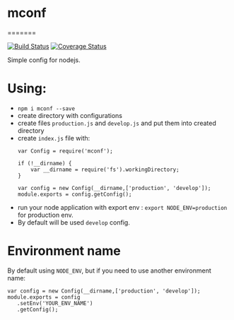 # mconf
=======

[![Build Status](https://travis-ci.org/ViGo5190/mconf.svg?branch=master)](https://travis-ci.org/ViGo5190/mconf)
[![Coverage Status](https://coveralls.io/repos/github/ViGo5190/mconf/badge.svg?branch=master)](https://coveralls.io/github/ViGo5190/mconf?branch=master)

Simple config for nodejs.

# Using:

* `npm i mconf --save`
* create directory with configurations
* create files `production.js` and `develop.js` and put them into created directory
* create `index.js` file with:
  ```
  var Config = require('mconf');

  if (!__dirname) {
      var __dirname = require('fs').workingDirectory;
  }

  var config = new Config(__dirname,['production', 'develop']);
  module.exports = config.getConfig();
  ```
* run your node application with export env : `export NODE_ENV=production` for production env.
* By default will be used `develop` config.

# Environment name

By default using `NODE_ENV`, but if you need to use another environment name:

   ```
   var config = new Config(__dirname,['production', 'develop']);
   module.exports = config
      .setEnv('YOUR_ENV_NAME')
      .getConfig();
   ```
